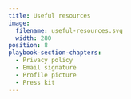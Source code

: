 ```yaml
---
title: Useful resources
image:
  filename: useful-resources.svg
  width: 280
position: 8
playbook-section-chapters:
  - Privacy policy
  - Email signature
  - Profile picture
  - Press kit
---
```

